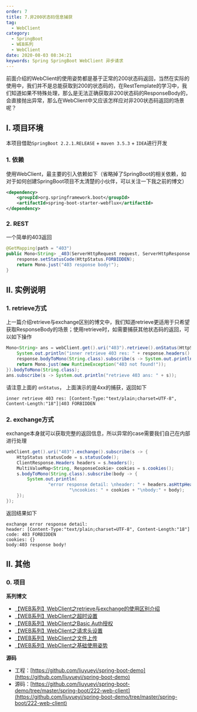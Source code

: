 ```yaml
---
order: 7
title: 7.非200状态码信息捕获
tag: 
  - WebClient
category: 
  - SpringBoot
  - WEB系列
  - WebClient
date: 2020-08-03 08:34:21
keywords: Spring SpringBoot WebClient 异步请求
---
```


前面介绍的WebClient的使用姿势都是基于正常的200状态码返回，当然在实际的使用中，我们并不是总能获取到200的状态码的，在RestTemplate的学习中，我们知道如果不特殊处理，那么是无法正确获取非200状态码的ResponseBody的，会直接抛出异常，那么在WebClient中又应该怎样应对非200状态码返回的场景呢？

<!-- more  -->

## I. 项目环境

本项目借助`SpringBoot 2.2.1.RELEASE` + `maven 3.5.3` + `IDEA`进行开发

### 1. 依赖

使用WebClient，最主要的引入依赖如下（省略掉了SpringBoot的相关依赖，如对于如何创建SpringBoot项目不太清楚的小伙伴，可以关注一下我之前的博文）

```xml
<dependency>
    <groupId>org.springframework.boot</groupId>
    <artifactId>spring-boot-starter-webflux</artifactId>
</dependency>
```

### 2. REST

一个简单的403返回

```java
@GetMapping(path = "403")
public Mono<String> _403(ServerHttpRequest request, ServerHttpResponse response) throws IOException {
    response.setStatusCode(HttpStatus.FORBIDDEN);
    return Mono.just("403 response body!");
}

```

## II. 实例说明

### 1. retrieve方式

上一篇介绍retrieve与exchange区别的博文中，我们知道retrieve更适用于只希望获取ResponseBody的场景；使用retrieve时，如需要捕获其他状态码的返回，可以如下操作

```java
Mono<String> ans = webClient.get().uri("403").retrieve().onStatus(HttpStatus::is4xxClientError, response -> {
    System.out.println("inner retrieve 403 res: " + response.headers().asHttpHeaders() + "|" + response.statusCode());
    response.bodyToMono(String.class).subscribe(s -> System.out.println("inner res body: " + s));
    return Mono.just(new RuntimeException("403 not found!"));
}).bodyToMono(String.class);
ans.subscribe(s -> System.out.println("retrieve 403 ans: " + s));
```

请注意上面的 `onStatus`， 上面演示的是4xx的捕获，返回如下


```
inner retrieve 403 res: [Content-Type:"text/plain;charset=UTF-8", Content-Length:"18"]|403 FORBIDDEN
```

### 2. exchange方式

exchange本身就可以获取完整的返回信息，所以异常的case需要我们自己在内部进行处理

```java
webClient.get().uri("403").exchange().subscribe(s -> {
    HttpStatus statusCode = s.statusCode();
    ClientResponse.Headers headers = s.headers();
    MultiValueMap<String, ResponseCookie> cookies = s.cookies();
    s.bodyToMono(String.class).subscribe(body -> {
        System.out.println(
                "error response detail: \nheader: " + headers.asHttpHeaders() + "\ncode: " + statusCode +
                        "\ncookies: " + cookies + "\nbody:" + body);
    });
});
```

返回结果如下

```
exchange error response detail: 
header: [Content-Type:"text/plain;charset=UTF-8", Content-Length:"18"]
code: 403 FORBIDDEN
cookies: {}
body:403 response body!
```

## II. 其他

### 0. 项目

**系列博文**

- [【WEB系列】WebClient之retrieve与exchange的使用区别介绍](http://spring.hhui.top/spring-blog/2020/07/28/200728-SpringBoot%E7%B3%BB%E5%88%97WebClient%E4%B9%8Bretrieve%E4%B8%8Eexchange%E7%9A%84%E4%BD%BF%E7%94%A8%E5%8C%BA%E5%88%AB%E4%BB%8B%E7%BB%8D/)
- [【WEB系列】WebClient之超时设置](http://spring.hhui.top/spring-blog/2020/07/17/200717-SpringBoot%E7%B3%BB%E5%88%97WebClient%E4%B9%8B%E8%B6%85%E6%97%B6%E8%AE%BE%E7%BD%AE/)
- [【WEB系列】WebClient之Basic Auth授权](http://spring.hhui.top/spring-blog/2020/07/16/200716-SpringBoot%E7%B3%BB%E5%88%97WebClient%E4%B9%8BBasic-Auth%E6%8E%88%E6%9D%83/)
- [【WEB系列】WebClient之请求头设置](http://spring.hhui.top/spring-blog/2020/07/14/200714-SpringBoot%E7%B3%BB%E5%88%97WebClient%E4%B9%8B%E8%AF%B7%E6%B1%82%E5%A4%B4%E8%AE%BE%E7%BD%AE/)
- [【WEB系列】WebClient之文件上传](http://spring.hhui.top/spring-blog/2020/07/13/200713-SpringBoot%E7%B3%BB%E5%88%97WebClient%E4%B9%8B%E6%96%87%E4%BB%B6%E4%B8%8A%E4%BC%A0/)
- [【WEB系列】WebClient之基础使用姿势](http://spring.hhui.top/spring-blog/2020/07/09/200709-SpringBoot%E7%B3%BB%E5%88%97WebClient%E4%B9%8B%E5%9F%BA%E7%A1%80%E4%BD%BF%E7%94%A8%E5%A7%BF%E5%8A%BF/)

**源码**

- 工程：[https://github.com/liuyueyi/spring-boot-demo](https://github.com/liuyueyi/spring-boot-demo)
- 源码：[https://github.com/liuyueyi/spring-boot-demo/tree/master/spring-boot/222-web-client](https://github.com/liuyueyi/spring-boot-demo/tree/master/spring-boot/222-web-client)

